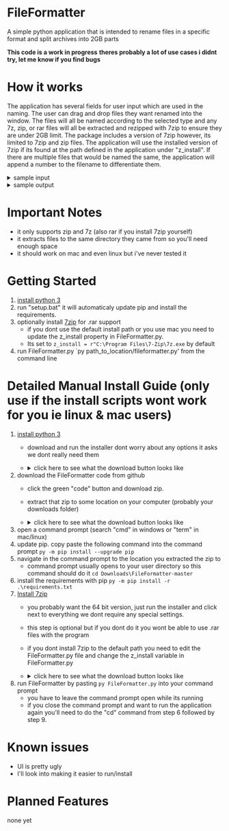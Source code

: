 # FileFormatter
A simple python application that is intended to rename files in a specific format and split archives into 2GB parts

**This code is a work in progress**
**theres probably a lot of use cases i didnt try, let me know if you find bugs**

# How it works

The application has several fields for user input which are used in the naming.  The user can drag and drop files they want renamed into the window.  The files will all be named according to the selected type and any 7z, zip, or rar files will all be extracted and rezipped with 7zip to ensure they are under 2GB limit.  The package includes a version of 7zip however, its limited to 7zip and zip files.  The application will use the installed version of 7zip if its found at the path defined in the application under "z_install".  If there are multiple files that would be named the same, the application will append a number to the filename to differentiate them.
<details>
  <summary>sample input</summary>
  
  ![image](https://user-images.githubusercontent.com/1356742/161444495-0bcb73e9-95bb-4535-b9e3-00b648b51d96.png)
</details>
<details>
  <summary>sample output</summary>
  
  ![image](https://user-images.githubusercontent.com/1356742/161444135-2182a6ae-fd0f-4556-896d-bde9602118cb.png)
</details>

# Important Notes
* it only supports zip and 7z (also rar if you install 7zip yourself)
* it extracts files to the same directory they came from so you'll need enough space
* it should work on mac and even linux but i've never tested it

# Getting Started
1. [install python 3](https://www.python.org/downloads/)
2. run "setup.bat" it will automaticaly update pip and install the requirements.
3. optionally install [7zip](https://www.7-zip.org/) for .rar support
    * if you dont use the default install path or you use mac you need to update the z_install property in FileFormatter.py.  
    * Its set to `z_install = r"C:\Program Files\7-Zip\7z.exe` by default
4. run FileFormatter.py `py path_to_location/fileformatter.py' from the command line

# Detailed Manual Install Guide (only use if the install scripts wont work for you ie linux & mac users)
1. [install python 3](https://www.python.org/downloads/)
    * download and run the installer dont worry about any options it asks we dont really need them
    * <details>
        <summary>click here to see what the download button looks like</summary>

        ![image](https://user-images.githubusercontent.com/1356742/166838670-36a7ba18-c188-4d50-8741-b9b2f5086e00.png)
      </details>
2. download the FileFormatter code from github
    * click the green "code" button and download zip.
    * extract that zip to some location on your computer (probably your downloads folder)
    * <details>
        <summary>click here to see what the download button looks like</summary>

        ![image](https://user-images.githubusercontent.com/1356742/166839837-42a4e1e2-47f7-43b5-b2bc-72dc1c5e0394.png)
      </details>
3. open a command prompt (search "cmd" in windows or "term" in mac/linux)
4. update pip. copy paste the following command into the command prompt `py -m pip install --upgrade pip`
5. navigate in the command prompt to the location you extracted the zip to
    * command prompt usually opens to your user directory so this command should do it `cd Downloads\FileFormatter-master`
6. install the requirements with pip `py -m pip install -r .\requirements.txt`
7. [Install 7zip](https://www.7-zip.org/)
    * you probably want the 64 bit version, just run the installer and click next to everything we dont require any special settings.
    * this step is optional but if you dont do it you wont be able to use .rar files with the program
    * if you dont install 7zip to the default path you need to edit the FileFormatter.py file and change the z_install variable in FileFormatter.py
    * <details>
        <summary>click here to see what the download button looks like</summary>

        ![image](https://user-images.githubusercontent.com/1356742/166840812-1295c70a-189e-45e8-b8b9-52de01b70c6c.png)
      </details>
8. run FileFormatter by pasting `py FileFormatter.py` into your command prompt
    * you have to leave the command prompt open while its running
    * if you close the command prompt and want to run the application again you'll need to do the "cd" command from step 6 followed by step 9.
  
# Known issues
* UI is pretty ugly
* I'll look into making it easier to run/install

# Planned Features
none yet
